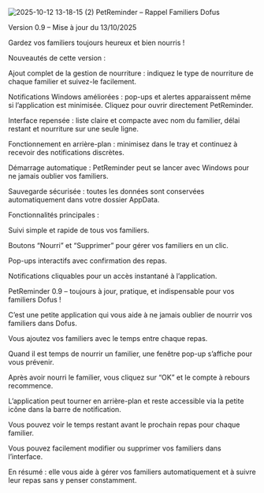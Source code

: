 ![2025-10-12 13-18-15 (2)](https://github.com/user-attachments/assets/18f114e3-1de0-45f9-9740-826d25cee0af)
PetReminder – Rappel Familiers Dofus

Version 0.9 – Mise à jour du 13/10/2025

Gardez vos familiers toujours heureux et bien nourris !

Nouveautés de cette version :

Ajout complet de la gestion de nourriture : indiquez le type de nourriture de chaque familier et suivez-le facilement.

Notifications Windows améliorées : pop-ups et alertes apparaissent même si l’application est minimisée. Cliquez pour ouvrir directement PetReminder.

Interface repensée : liste claire et compacte avec nom du familier, délai restant et nourriture sur une seule ligne.

Fonctionnement en arrière-plan : minimisez dans le tray et continuez à recevoir des notifications discrètes.

Démarrage automatique : PetReminder peut se lancer avec Windows pour ne jamais oublier vos familiers.

Sauvegarde sécurisée : toutes les données sont conservées automatiquement dans votre dossier AppData.

Fonctionnalités principales :

Suivi simple et rapide de tous vos familiers.

Boutons “Nourri” et “Supprimer” pour gérer vos familiers en un clic.

Pop-ups interactifs avec confirmation des repas.

Notifications cliquables pour un accès instantané à l’application.

PetReminder 0.9 – toujours à jour, pratique, et indispensable pour vos familiers Dofus ! 

C’est une petite application qui vous aide à ne jamais oublier de nourrir vos familiers dans Dofus.

Vous ajoutez vos familiers avec le temps entre chaque repas.

Quand il est temps de nourrir un familier, une fenêtre pop-up s’affiche pour vous prévenir.


Après avoir nourri le familier, vous cliquez sur “OK” et le compte à rebours recommence.

L’application peut tourner en arrière-plan et reste accessible via la petite icône dans la barre de notification.

Vous pouvez voir le temps restant avant le prochain repas pour chaque familier.

Vous pouvez facilement modifier ou supprimer vos familiers dans l’interface.

En résumé : elle vous aide à gérer vos familiers automatiquement et à suivre leur repas sans y penser constamment.
